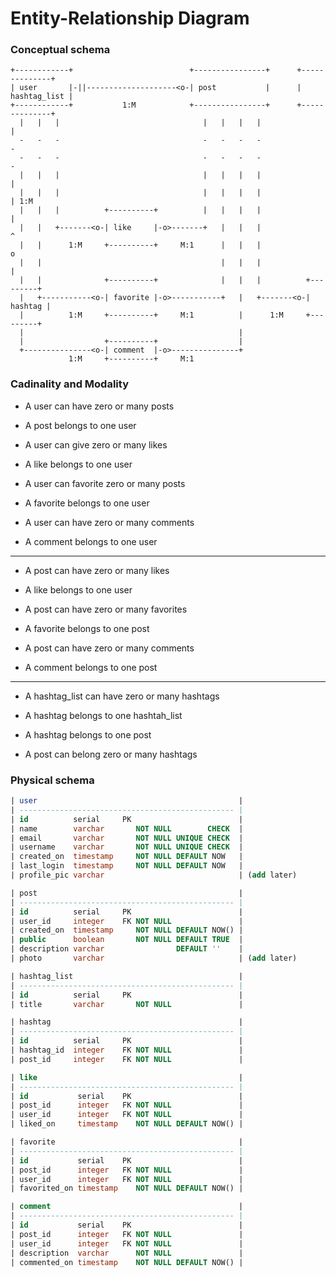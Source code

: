# Entity-Relationship Diagram
### Conceptual schema

```
+------------+                          +----------------+      +--------------+
| user       |-||--------------------<o-| post           |      | hashtag_list |
+------------+           1:M            +----------------+      +--------------+
  |   |   |                                |   |   |   |              |
  -   -   -                                -   -   -   -              -
  -   -   -                                -   -   -   -              -
  |   |   |                                |   |   |   |              |
  |   |   |                                |   |   |   |              | 1:M
  |   |   |          +----------+          |   |   |   |              |
  |   |   +-------<o-| like     |-o>-------+   |   |   |              ^
  |   |      1:M     +----------+     M:1      |   |   |              o
  |   |                                        |   |   |              |
  |   |              +----------+              |   |   |          +---------+
  |   +-----------<o-| favorite |-o>-----------+   |   +-------<o-| hashtag |
  |          1:M     +----------+     M:1          |      1:M     +---------+
  |                                                |
  |                  +----------+                  |
  +---------------<o-| comment  |-o>---------------+
             1:M     +----------+     M:1
```

### Cadinality and Modality

- A user can have zero or many posts
- A post belongs to one user

- A user can give zero or many likes
- A like belongs to one user

- A user can favorite zero or many posts
- A favorite belongs to one user

- A user can have zero or many comments
- A comment belongs to one user

---

- A post can have zero or many likes
- A like belongs to one user

- A post can have zero or many favorites
- A favorite belongs to one post

- A post can have zero or many comments
- A comment belongs to one post

---

- A hashtag_list can have zero or many hashtags
- A hashtag belongs to one hashtah_list

- A hashtag belongs to one post
- A post can belong zero or many hashtags

### Physical schema

```sql
| user                                             |
| ------------------------------------------------ |
| id          serial     PK                        |
| name        varchar       NOT NULL        CHECK  |
| email       varchar       NOT NULL UNIQUE CHECK  |
| username    varchar       NOT NULL UNIQUE CHECK  |
| created_on  timestamp     NOT NULL DEFAULT NOW   |
| last_login  timestamp     NOT NULL DEFAULT NOW   |
| profile_pic varchar                              | (add later)

| post                                             |
| ------------------------------------------------ |
| id          serial     PK                        |
| user_id     integer    FK NOT NULL               |
| created_on  timestamp     NOT NULL DEFAULT NOW() |
| public      boolean       NOT NULL DEFAULT TRUE  |
| description varchar                DEFAULT ''    |
| photo       varchar                              | (add later)

| hashtag_list                                     |
| ------------------------------------------------ |
| id          serial     PK                        |
| title       varchar       NOT NULL               |

| hashtag                                          |
| ------------------------------------------------ |
| id          serial     PK                        |
| hashtag_id  integer    FK NOT NULL               |
| post_id     integer    FK NOT NULL               |

| like                                             |
| ------------------------------------------------ |
| id           serial    PK                        |
| post_id      integer   FK NOT NULL               |
| user_id      integer   FK NOT NULL               |
| liked_on     timestamp    NOT NULL DEFAULT NOW() |

| favorite                                         |
| ------------------------------------------------ |
| id           serial    PK                        |
| post_id      integer   FK NOT NULL               |
| user_id      integer   FK NOT NULL               |
| favorited_on timestamp    NOT NULL DEFAULT NOW() |

| comment                                          |
| ------------------------------------------------ |
| id           serial    PK                        |
| post_id      integer   FK NOT NULL               |
| user_id      integer   FK NOT NULL               |
| description  varchar      NOT NULL               |
| commented_on timestamp    NOT NULL DEFAULT NOW() |
```


